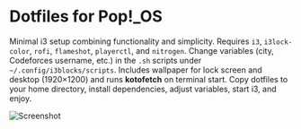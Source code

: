 
# Dotfiles for Pop!_OS

Minimal i3 setup combining functionality and simplicity. Requires `i3`, `i3lock-color`, `rofi`, `flameshot`, `playerctl`, and `nitrogen`. Change variables (city, Codeforces username, etc.) in the `.sh` scripts under `~/.config/i3blocks/scripts`. Includes wallpaper for lock screen and desktop (1920×1200) and runs **kotofetch** on terminal start. Copy dotfiles to your home directory, install dependencies, adjust variables, start i3, and enjoy.

![Screenshot](assets/screenshot.png)


